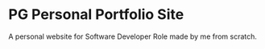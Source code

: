 # PG Personal Portfolio Site
 A personal website for Software Developer Role made by me from scratch.
